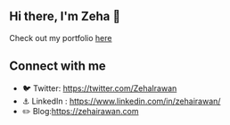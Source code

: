 
## Hi there, I'm Zeha 👋

Check out my portfolio [here](https://work.zehairawan.com/)
 
## Connect with me

- :bird: Twitter: https://twitter.com/ZehaIrawan 
- :anchor: LinkedIn : https://www.linkedin.com/in/zehairawan/
- :pencil2: Blog:https://zehairawan.com


<!--
**ZehaIrawan/ZehaIrawan** is a ✨ _special_ ✨ repository because its `README.md` (this file) appears on your GitHub profile.

Here are some ideas to get you started:

- 🔭 I’m currently working on ...
- 🌱 I’m currently learning ...
- 👯 I’m looking to collaborate on ...
- 🤔 I’m looking for help with ...
- 💬 Ask me about ...
- 📫 How to reach me: ...
- 😄 Pronouns: ...
- ⚡ Fun fact: ...
-->
